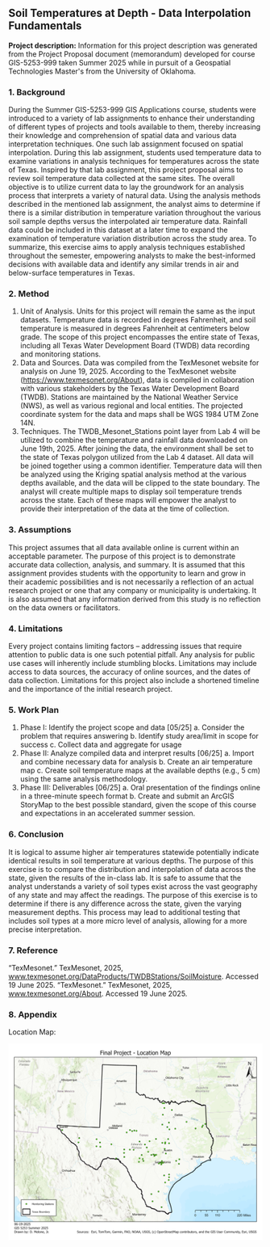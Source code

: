 ## Soil Temperatures at Depth - Data Interpolation Fundamentals

**Project description:** Information for this project description was generated from the Project Proposal document (memorandum) developed for course GIS-5253-999 taken Summer 2025 while in pursuit of a Geospatial Technologies Master's from the University of Oklahoma.

### 1. Background

During the Summer GIS-5253-999 GIS Applications course, students were introduced to a variety of lab assignments to enhance their understanding of different types of projects and tools available to them, thereby increasing their knowledge and comprehension of spatial data and various data interpretation techniques. One such lab assignment focused on spatial interpolation. During this lab assignment, students used temperature data to examine variations in analysis techniques for temperatures across the state of Texas.
Inspired by that lab assignment, this project proposal aims to review soil temperature data collected at the same sites. The overall objective is to utilize current data to lay the groundwork for an analysis process that interprets a variety of natural data. Using the analysis methods described in the mentioned lab assignment, the analyst aims to determine if there is a similar distribution in temperature variation throughout the various soil sample depths versus the interpolated air temperature data. Rainfall data could be included in this dataset at a later time to expand the examination of temperature variation distribution across the study area. To summarize, this exercise aims to apply analysis techniques established throughout the semester, empowering analysts to make the best-informed decisions with available data and identify any similar trends in air and below-surface temperatures in Texas.

### 2. Method

1.	Unit of Analysis. Units for this project will remain the same as the input datasets. Temperature data is recorded in degrees Fahrenheit, and soil temperature is measured in degrees Fahrenheit at centimeters below grade. The scope of this project encompasses the entire state of Texas, including all Texas Water Development Board (TWDB) data recording and monitoring stations.
2.	Data and Sources. Data was compiled from the TexMesonet website for analysis on June 19, 2025. According to the TexMesonet website (https://www.texmesonet.org/About), data is compiled in collaboration with various stakeholders by the Texas Water Development Board (TWDB). Stations are maintained by the National Weather Service (NWS), as well as various regional and local entities. The projected coordinate system for the data and maps shall be WGS 1984 UTM Zone 14N.
3.	Techniques. The TWDB_Mesonet_Stations point layer from Lab 4 will be utilized to combine the temperature and rainfall data downloaded on June 19th, 2025. After joining the data, the environment shall be set to the state of Texas polygon utilized from the Lab 4 dataset. All data will be joined together using a common identifier. Temperature data will then be analyzed using the Kriging spatial analysis method at the various depths available, and the data will be clipped to the state boundary. The analyst will create multiple maps to display soil temperature trends across the state. Each of these maps will empower the analyst to provide their interpretation of the data at the time of collection.

### 3. Assumptions

This project assumes that all data available online is current within an acceptable parameter. The purpose of this project is to demonstrate accurate data collection, analysis, and summary. It is assumed that this assignment provides students with the opportunity to learn and grow in their academic possibilities and is not necessarily a reflection of an actual research project or one that any company or municipality is undertaking. It is also assumed that any information derived from this study is no reflection on the data owners or facilitators.

### 4. Limitations

Every project contains limiting factors – addressing issues that require attention to public data is one such potential pitfall. Any analysis for public use cases will inherently include stumbling blocks. Limitations may include access to data sources, the accuracy of online sources, and the dates of data collection. Limitations for this project also include a shortened timeline and the importance of the initial research project.

### 5. Work Plan

1.	Phase I: Identify the project scope and data [05/25]
  a.	Consider the problem that requires answering
  b.	Identify study area/limit in scope for success
  c.	Collect data and aggregate for usage
2.	Phase II: Analyze compiled data and interpret results [06/25]
  a.	Import and combine necessary data for analysis
  b.	Create an air temperature map
  c.	Create soil temperature maps at the available depths (e.g., 5 cm) using the same analysis methodology.
3.	Phase III: Deliverables [06/25]
  a.	Oral presentation of the findings online in a three-minute speech format
  b.	Create and submit an ArcGIS StoryMap to the best possible standard, given the scope of this course and expectations in an accelerated summer session.

### 6. Conclusion

It is logical to assume higher air temperatures statewide potentially indicate identical results in soil temperature at various depths. The purpose of this exercise is to compare the distribution and interpolation of data across the state, given the results of the in-class lab. It is safe to assume that the analyst understands a variety of soil types exist across the vast geography of any state and may affect the readings. The purpose of this exercise is to determine if there is any difference across the state, given the varying measurement depths. This process may lead to additional testing that includes soil types at a more micro level of analysis, allowing for a more precise interpretation.

### 7. Reference

“TexMesonet.” TexMesonet, 2025, www.texmesonet.org/DataProducts/TWDBStations/SoilMoisture. Accessed 19 June 2025.
“TexMesonet.” TexMesonet, 2025, www.texmesonet.org/About. Accessed 19 June 2025.

### 8. Appendix

Location Map:

<img src="images/Location Map.jpg?raw=true"/>
